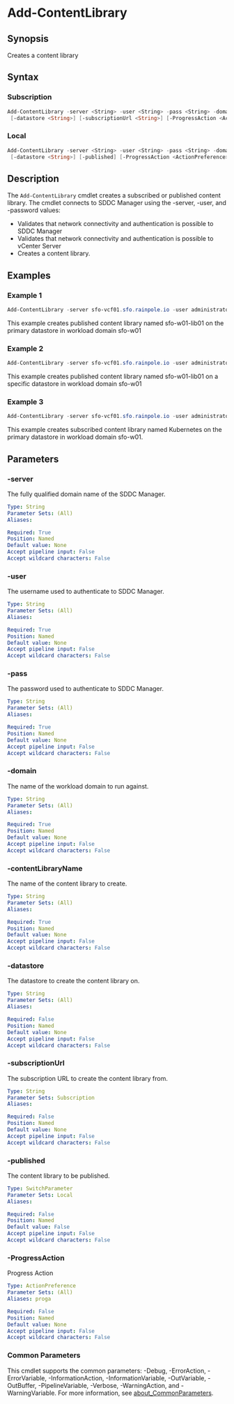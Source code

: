 # Add-ContentLibrary

## Synopsis

Creates a content library

## Syntax

### Subscription

```powershell
Add-ContentLibrary -server <String> -user <String> -pass <String> -domain <String> -contentLibraryName <String>
 [-datastore <String>] [-subscriptionUrl <String>] [-ProgressAction <ActionPreference>] [<CommonParameters>]
```

### Local

```powershell
Add-ContentLibrary -server <String> -user <String> -pass <String> -domain <String> -contentLibraryName <String>
 [-datastore <String>] [-published] [-ProgressAction <ActionPreference>] [<CommonParameters>]
```

## Description

The `Add-ContentLibrary` cmdlet creates a subscribed or published content library.
The cmdlet connects to SDDC Manager using the -server, -user, and -password values:

- Validates that network connectivity and authentication is possible to SDDC Manager
- Validates that network connectivity and authentication is possible to vCenter Server
- Creates a content library.

## Examples

### Example 1

```powershell
Add-ContentLibrary -server sfo-vcf01.sfo.rainpole.io -user administrator@vsphere.local -pass VMw@re1! -domain sfo-w01 -contentLibraryName sfo-w01-lib01 -published
```

This example creates published content library named sfo-w01-lib01 on the primary datastore in workload domain sfo-w01

### Example 2

```powershell
Add-ContentLibrary -server sfo-vcf01.sfo.rainpole.io -user administrator@vsphere.local -pass VMw@re1! -domain sfo-w01 -contentLibraryName sfo-w01-lib01 -datastore sfo-w01-ds-nfs01 -published
```

This example creates published content library named sfo-w01-lib01 on a specific datastore in workload domain sfo-w01

### Example 3

```powershell
Add-ContentLibrary -server sfo-vcf01.sfo.rainpole.io -user administrator@vsphere.local -pass VMw@re1! -domain sfo-w01 -contentLibraryName Kubernetes -subscriptionUrl "https://wp-content.vmware.com/v2/latest/lib.json"
```

This example creates subscribed content library named Kubernetes on the primary datastore in workload domain sfo-w01.

## Parameters

### -server

The fully qualified domain name of the SDDC Manager.

```yaml
Type: String
Parameter Sets: (All)
Aliases:

Required: True
Position: Named
Default value: None
Accept pipeline input: False
Accept wildcard characters: False
```

### -user

The username used to authenticate to SDDC Manager.

```yaml
Type: String
Parameter Sets: (All)
Aliases:

Required: True
Position: Named
Default value: None
Accept pipeline input: False
Accept wildcard characters: False
```

### -pass

The password used to authenticate to SDDC Manager.

```yaml
Type: String
Parameter Sets: (All)
Aliases:

Required: True
Position: Named
Default value: None
Accept pipeline input: False
Accept wildcard characters: False
```

### -domain

The name of the workload domain to run against.

```yaml
Type: String
Parameter Sets: (All)
Aliases:

Required: True
Position: Named
Default value: None
Accept pipeline input: False
Accept wildcard characters: False
```

### -contentLibraryName

The name of the content library to create.

```yaml
Type: String
Parameter Sets: (All)
Aliases:

Required: True
Position: Named
Default value: None
Accept pipeline input: False
Accept wildcard characters: False
```

### -datastore

The datastore to create the content library on.

```yaml
Type: String
Parameter Sets: (All)
Aliases:

Required: False
Position: Named
Default value: None
Accept pipeline input: False
Accept wildcard characters: False
```

### -subscriptionUrl

The subscription URL to create the content library from.

```yaml
Type: String
Parameter Sets: Subscription
Aliases:

Required: False
Position: Named
Default value: None
Accept pipeline input: False
Accept wildcard characters: False
```

### -published

The content library to be published.

```yaml
Type: SwitchParameter
Parameter Sets: Local
Aliases:

Required: False
Position: Named
Default value: False
Accept pipeline input: False
Accept wildcard characters: False
```

### -ProgressAction

Progress Action

```yaml
Type: ActionPreference
Parameter Sets: (All)
Aliases: proga

Required: False
Position: Named
Default value: None
Accept pipeline input: False
Accept wildcard characters: False
```

### Common Parameters

This cmdlet supports the common parameters: -Debug, -ErrorAction, -ErrorVariable, -InformationAction, -InformationVariable, -OutVariable, -OutBuffer, -PipelineVariable, -Verbose, -WarningAction, and -WarningVariable. For more information, see [about_CommonParameters](http://go.microsoft.com/fwlink/?LinkID=113216).
